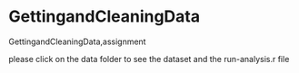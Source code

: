 GettingandCleaningData
======================

GettingandCleaningData,assignment


please click on the data folder to see the dataset and the run-analysis.r file
